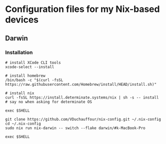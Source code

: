 # Configuration files for my Nix-based devices

## Darwin

### Installation

```shell
# install XCode CLI tools
xcode-select --install

# install homebrew
/bin/bash -c "$(curl -fsSL https://raw.githubusercontent.com/Homebrew/install/HEAD/install.sh)"

# install nix
curl -fsSL https://install.determinate.systems/nix | sh -s -- install
# say no when asking for determinate OS

exec $SHELL

git clone https://github.com/VDuchauffour/nix-config.git ~/.nix-config
cd ~/.nix-config
sudo nix run nix-darwin -- switch --flake darwin/#k-MacBook-Pro

exec $SHELL
```
